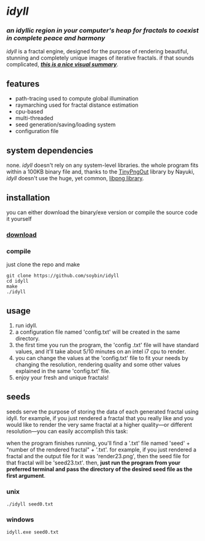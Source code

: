 # _idyll_

### _an idyllic region in your computer's heap for fractals to coexist in complete peace and harmony_
_idyll_ is a fractal engine, designed for the purpose of rendering beautiful, stunning and completely unique images of iterative fractals. if that sounds complicated, [**_this is a nice visual summary_**](https://youtu.be/cFykbtJmg4A).

## features
* path-tracing used to compute global illumination
* raymarching used for fractal distance estimation
* cpu-based
* multi-threaded
* seed generation/saving/loading system
* configuration file

## system dependencies
none. _idyll_ doesn't rely on any system-level libraries. the whole program fits within a 100KB binary file and, thanks to the [TinyPngOut](https://www.nayuki.io/page/tiny-png-output) library by Nayuki, _idyll_ doesn't use the huge, yet common, [libpng library](http://www.libpng.org/pub/png/libpng.html).

## installation
you can either download the binary/exe version or compile the source code it yourself
### [download](https://soybin.itch.io/idyll)
### compile
just clone the repo and make
```
git clone https://github.com/soybin/idyll
cd idyll
make
./idyll
```

## usage
1. run idyll.
1. a configuration file named 'config.txt' will be created in the same directory.
1. the first time you run the program, the 'config .txt' file will have standard values, and it'll take about 5/10 minutes on an intel i7 cpu to render.
1. you can change the values at the 'config.txt' file to fit your needs by changing the resolution, rendering quality and some other values explained in the same 'config.txt' file.
1. enjoy your fresh and unique fractals!

## seeds
seeds serve the purpose of storing the data of each generated fractal using idyll. for example, if you just rendered a fractal that you really like and you would like to render the very same fractal at a higher quality—or different resolution—you can easily accomplish this task:

when the program finishes running, you'll find a '.txt' file named 'seed' + "number of the rendered fractal" + '.txt'. for example, if you just rendered a fractal and the output file for it was 'render23.png', then the seed file for that fractal will be 'seed23.txt'. then, **just run the program from your preferred terminal and pass the directory of the desired seed file as the first argument**.

### unix
```
./idyll seed0.txt
```
### windows
```
idyll.exe seed0.txt
```
